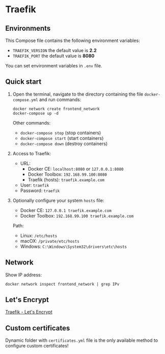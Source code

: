 # Traefik

## Environments
This Compose file contains the following environment variables:

- `TRAEFIK_VERSION` the default value is **2.2**
- `TRAEFIK_PORT` the default value is **8080**

You can set environment variables in `.env` file.

## Quick start

1. Open the terminal, navigate to the directory containing the file `docker-compose.yml` and run commands:

       docker network create frontend_network
       docker-compose up -d

   Other commands:

   - `docker-compose stop` (stop containers)
   - `docker-compose start` (start containers)
   - `docker-compose down` (destroy containers)

1. Access to Traefik: 

   - URL:
      - Docker CE: `localhost:8080` or `127.0.0.1:8080`
      - Docker Toolbox: `192.168.99.100:8080`
      - Traefik (hosts): `traefik.example.com`
   - User: `traefik`
   - Password: `traefik`

1. Optionally configure your system `hosts` file:

   - Docker CE: `127.0.0.1 traefik.example.com`
   - Docker Toolbox: `192.168.99.100 traefik.example.com`

   Path:
   - Linux: `/etc/hosts`
   - macOX: `/private/etc/hosts`
   - Windows: `C:\Windows\System32\drivers\etc\hosts`


## Network
Show IP address:

    docker network inspect frontend_network | grep IPv

## Let's Encrypt
[Traefik - Let's Encrypt](https://git-scm.com/?target=_blank)

## Custom certificates

Dynamic folder with `certificates.yml` file is the only available method to configure custom certificates!